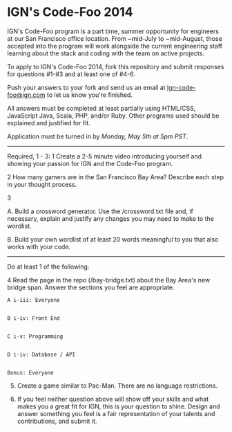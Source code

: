 IGN's Code-Foo 2014
=============

IGN's Code-Foo program is a part time, summer opportunity for engineers at our San Francisco office location. From
~mid-July to ~mid-August, those accepted into the program will work alongside the current engineering staff learning
about the stack and coding with the team on active projects.

To apply to IGN's Code-Foo 2014, fork this repository and submit responses for questions #1-#3 and at least one of #4-6.

Push your answers to your fork and send us an email at ign-code-foo@ign.com to let us know you're finished.

All answers must be completed at least partially using HTML/CSS, JavaScript Java, Scala, PHP, and/or Ruby. Other programs used
should be explained and justified for fit.

Application must be turned in by _Monday, May 5th at 5pm PST_.

-----
Required, 1 - 3:
1 Create a 2-5 minute video introducing yourself and showing your passion for IGN and the Code-Foo program.

2 How many gamers are in the San Francisco Bay Area? Describe each step in your thought process.

3

A. Build a crossword generator. Use the /crossword.txt file and, if necessary, explain and justify any changes you may need to
make to the wordlist.

B. Build your own wordlist of at least 20 words meaningful to you that also works with your code.

-----
Do at least 1 of the following:


4 Read the page in the repo (/bay-bridge.txt) about the Bay Area's new bridge span. Answer the sections you feel are appropriate.


    A i-iii: Everyone


    B i-iv: Front End


    C i-v: Programming


    D i-iv: Database / API


    Bonus: Everyone


5. Create a game similar to Pac-Man. There are no language restrictions.



6. If you feel neither question above will show off your skills and what makes you a great fit for IGN, this is your question to shine.
Design and answer something you feel is a fair representation of your talents and contributions, and submit it.



